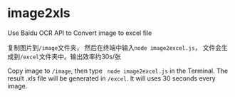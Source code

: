 # image2xls
Use Baidu OCR API  to Convert image to excel file

复制图片到```/image```文件夹， 然后在终端中输入```node image2excel.js```， 文件会生成到```/excel```文件夹中。输出效率约30s/张

Copy image to ```/image```, then type ``` node image2excel.js``` in the Terminal. The result .xls file will be generated in ```/excel```. It will uses 30 seconds every image.

